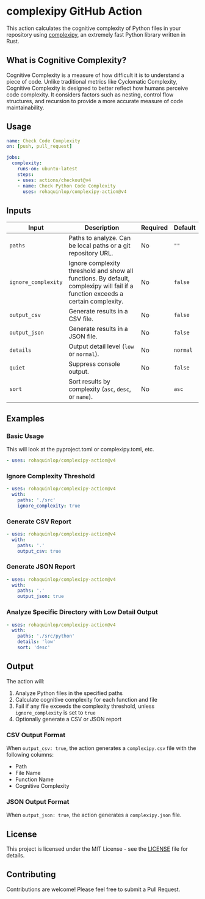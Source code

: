 # complexipy GitHub Action

This action calculates the cognitive complexity of Python files in your repository using [complexipy](https://rohaquinlop.github.io/complexipy/), an extremely fast Python library written in Rust.

## What is Cognitive Complexity?

Cognitive Complexity is a measure of how difficult it is to understand a piece of code. Unlike traditional metrics like Cyclomatic Complexity, Cognitive Complexity is designed to better reflect how humans perceive code complexity. It considers factors such as nesting, control flow structures, and recursion to provide a more accurate measure of code maintainability.

## Usage

```yaml
name: Check Code Complexity
on: [push, pull_request]

jobs:
  complexity:
    runs-on: ubuntu-latest
    steps:
    - uses: actions/checkout@v4
    - name: Check Python Code Complexity
      uses: rohaquinlop/complexipy-action@v4
```

## Inputs

| Input               | Description                                                                                                                      | Required | Default                   |
| ------------------- | -------------------------------------------------------------------------------------------------------------------------------- | -------- | ------------------------- |
| `paths`             | Paths to analyze. Can be local paths or a git repository URL.                                                                    | No      | `""` |
| `ignore_complexity` | Ignore complexity threshold and show all functions. By default, complexipy will fail if a function exceeds a certain complexity. | No       | `false`                   |
| `output_csv`        | Generate results in a CSV file.                                                                                                  | No       | `false`                   |
| `output_json`       | Generate results in a JSON file.                                                                                                 | No       | `false`                   |
| `details`           | Output detail level (`low` or `normal`).                                                                                         | No       | `normal`                  |
| `quiet`             | Suppress console output.                                                                                                         | No       | `false`                   |
| `sort`              | Sort results by complexity (`asc`, `desc`, or `name`).                                                                           | No       | `asc`                     |

## Examples

### Basic Usage

This will look at the pyproject.toml or complexipy.toml, etc.

```yaml
- uses: rohaquinlop/complexipy-action@v4
```

### Ignore Complexity Threshold

```yaml
- uses: rohaquinlop/complexipy-action@v4
  with:
    paths: './src'
    ignore_complexity: true
```

### Generate CSV Report

```yaml
- uses: rohaquinlop/complexipy-action@v4
  with:
    paths: '.'
    output_csv: true
```

### Generate JSON Report
```yaml
- uses: rohaquinlop/complexipy-action@v4
  with:
    paths: '.'
    output_json: true
```

### Analyze Specific Directory with Low Detail Output

```yaml
- uses: rohaquinlop/complexipy-action@v4
  with:
    paths: './src/python'
    details: 'low'
    sort: 'desc'
```

## Output

The action will:
1. Analyze Python files in the specified paths
2. Calculate cognitive complexity for each function and file
3. Fail if any file exceeds the complexity threshold, unless `ignore_complexity` is set to `true`
4. Optionally generate a CSV or JSON report

### CSV Output Format

When `output_csv: true`, the action generates a `complexipy.csv` file with the following columns:
- Path
- File Name
- Function Name
- Cognitive Complexity

### JSON Output Format

When `output_json: true`, the action generates a `complexipy.json` file.

## License

This project is licensed under the MIT License - see the [LICENSE](LICENSE) file for details.

## Contributing

Contributions are welcome! Please feel free to submit a Pull Request.
